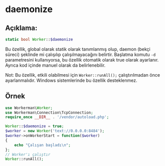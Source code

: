 # daemonize
## Açıklama:
```php
static bool Worker::$daemonize
```

Bu özellik, global olarak statik olarak tanımlanmış olup, daemon (bekçi süreci) şeklinde mi çalışılıp çalışılmayacağını belirtir. Başlatma komutu ```-d``` parametresini kullanıyorsa, bu özellik otomatik olarak true olarak ayarlanır. Ayrıca kod içinde manuel olarak da belirlenebilir.

Not: Bu özellik, etkili olabilmesi için ```Worker::runAll();``` çalıştırılmadan önce ayarlanmalıdır. Windows sistemlerinde bu özellik desteklenmez.

## Örnek

```php
use Workerman\Worker;
use Workerman\Connection\TcpConnection;
require_once __DIR__ . '/vendor/autoload.php';

Worker::$daemonize = true;
$worker = new Worker('text://0.0.0.0:8484');
$worker->onWorkerStart = function($worker)
{
    echo "Çalışan başladı\n";
};
// Worker'ı çalıştır
Worker::runAll();
```

